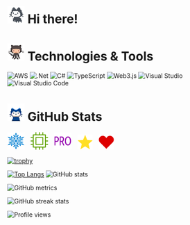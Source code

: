 <h1><img src="octocats/mona-loading.gif" width="40" height="40"> Hi there!</h1> 

<h1><img src="octocats/octocat-squid.gif" width="40" height="40"> Technologies & Tools</h1>

![AWS](https://img.shields.io/badge/AWS-%23FF9900.svg?style=for-the-badge&logo=amazon-aws&logoColor=white)
![.Net](https://img.shields.io/badge/.NET-5C2D91?style=for-the-badge&logo=.net&logoColor=white)
![C#](https://img.shields.io/badge/c%23-%23239120.svg?style=for-the-badge&logo=c-sharp&logoColor=white)
![TypeScript](https://img.shields.io/badge/typescript-%23007ACC.svg?style=for-the-badge&logo=typescript&logoColor=white)
![Web3.js](https://img.shields.io/badge/web3.js-F16822?style=for-the-badge&logo=web3.js&logoColor=white)
![Visual Studio](https://img.shields.io/badge/Visual%20Studio-5C2D91.svg?style=for-the-badge&logo=visual-studio&logoColor=white)
![Visual Studio Code](https://img.shields.io/badge/Visual%20Studio%20Code-0078d7.svg?style=for-the-badge&logo=visual-studio-code&logoColor=white)

<h1><img src="octocats/mona-whisper.gif" width="40" height="40"> GitHub Stats</h1>

<a href='https://archiveprogram.github.com/'><img src='https://raw.githubusercontent.com/acervenky/animated-github-badges/master/assets/acbadge.gif' width='40' height='40'></a> <a href='https://docs.github.com/en/developers'><img src='https://raw.githubusercontent.com/acervenky/animated-github-badges/master/assets/devbadge.gif' width='40' height='40'></a> <a href='https://github.com/pricing'><img src='https://raw.githubusercontent.com/acervenky/animated-github-badges/master/assets/pro.gif' width='40' height='40'></a> <a href='https://stars.github.com/'><img src='https://raw.githubusercontent.com/acervenky/animated-github-badges/master/assets/starbadge.gif' width='35' height='35'></a> <a href='https://docs.github.com/en/github/supporting-the-open-source-community-with-github-sponsors'><img src='https://raw.githubusercontent.com/acervenky/animated-github-badges/master/assets/sponsorbadge.gif' width='35' height='35'></a> 

[![trophy](https://github-profile-trophy.vercel.app/?username=Thorvaldd)](https://github.com/ryo-ma/github-profile-trophy)

[![Top Langs](https://github-readme-stats.vercel.app/api/top-langs/?username=Thorvaldd)](https://github.com/anuraghazra/github-readme-stats)
![GitHub stats](https://github-readme-stats.vercel.app/api?username=Thorvaldd&show_icons=true&count_private=true)  

![GitHub metrics](https://metrics.lecoq.io/Thorvaldd)  

![GitHub streak stats](https://github-readme-streak-stats.herokuapp.com/?user=Thorvaldd)  

![Profile views](https://gpvc.arturio.dev/Thorvaldd)  
